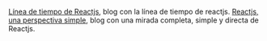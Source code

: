 [Línea de tiempo de Reactjs](https://blog.risingstack.com/the-history-of-react-js-on-a-timeline/), blog con la línea de tiempo de reactjs.
[Reactjs, una perspectiva simple](https://medium.com/articles-on-software-saas/reactjs-a-beginner-friendly-perspective-part-i-f5c588da8626), blog con una mirada completa, simple y directa de Reactjs.

